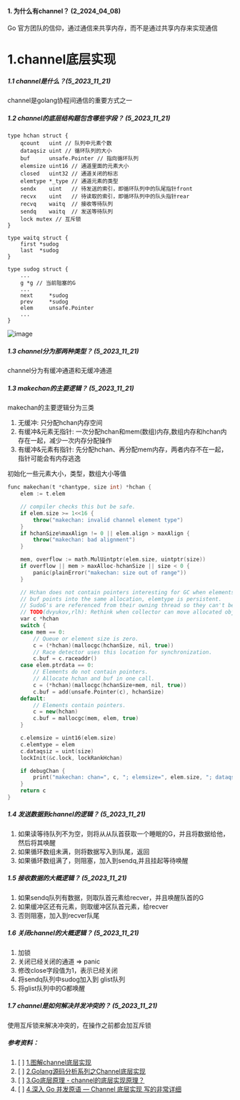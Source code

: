 #### 1. 为什么有channel？ (2_2024_04_08)
Go 官方团队的信仰，通过通信来共享内存，而不是通过共享内存来实现通信

# 1.channel底层实现
##### 1.1 channel是什么？(5_2023_11_21)
channel是golang协程间通信的重要方式之一

##### 1.2 channel的底层结构题包含哪些字段？ (5_2023_11_21)
```
type hchan struct {
	qcount   uint // 队列中元素个数
	dataqsiz uint // 循环队列的大小
	buf      unsafe.Pointer // 指向循环队列
	elemsize uint16 // 通道里面的元素大小
	closed   uint32 // 通道关闭的标志
	elemtype *_type // 通道元素的类型
	sendx    uint   // 待发送的索引，即循环队列中的队尾指针front
	recvx    uint   // 待读取的索引，即循环队列中的队头指针rear
	recvq    waitq  // 接收等待队列
	sendq    waitq  // 发送等待队列
	lock mutex // 互斥锁
}

type waitq struct {
	first *sudog
	last  *sudog
}

type sudog struct {
	...
	g *g // 当前阻塞的G
	...
	next     *sudog
	prev     *sudog
	elem     unsafe.Pointer
    ...
}
```

![image](https://github.com/Luozujian/architect/assets/27532970/b1ea84b6-872e-4814-bc7d-5fe30548c1b7)


##### 1.3 channel分为那两种类型？ (5_2023_11_21)
channel分为有缓冲通道和无缓冲通道


##### 1.3 makechan的主要逻辑？ (5_2023_11_21)
makechan的主要逻辑分为三类
1. 无缓冲: 只分配hchan内存空间
2. 有缓冲&元素无指针: 一次分配hchan和mem(数组)内存,数组内存和hchan内存在一起，减少一次内存分配操作
3. 有缓冲&元素有指针: 先分配hchan、再分配mem内存，两者内存不在一起，指针可能会有内存逃逸

初始化一些元素大小，类型，数组大小等值

```c++
func makechan(t *chantype, size int) *hchan {
	elem := t.elem

	// compiler checks this but be safe.
	if elem.size >= 1<<16 {
		throw("makechan: invalid channel element type")
	}
	if hchanSize%maxAlign != 0 || elem.align > maxAlign {
		throw("makechan: bad alignment")
	}

	mem, overflow := math.MulUintptr(elem.size, uintptr(size))
	if overflow || mem > maxAlloc-hchanSize || size < 0 {
		panic(plainError("makechan: size out of range"))
	}

	// Hchan does not contain pointers interesting for GC when elements stored in buf do not contain pointers.
	// buf points into the same allocation, elemtype is persistent.
	// SudoG's are referenced from their owning thread so they can't be collected.
	// TODO(dvyukov,rlh): Rethink when collector can move allocated objects.
	var c *hchan
	switch {
	case mem == 0:
		// Queue or element size is zero.
		c = (*hchan)(mallocgc(hchanSize, nil, true))
		// Race detector uses this location for synchronization.
		c.buf = c.raceaddr()
	case elem.ptrdata == 0:
		// Elements do not contain pointers.
		// Allocate hchan and buf in one call.
		c = (*hchan)(mallocgc(hchanSize+mem, nil, true))
		c.buf = add(unsafe.Pointer(c), hchanSize)
	default:
		// Elements contain pointers.
		c = new(hchan)
		c.buf = mallocgc(mem, elem, true)
	}

	c.elemsize = uint16(elem.size)
	c.elemtype = elem
	c.dataqsiz = uint(size)
	lockInit(&c.lock, lockRankHchan)

	if debugChan {
		print("makechan: chan=", c, "; elemsize=", elem.size, "; dataqsiz=", size, "\n")
	}
	return c
}
```

##### 1.4 发送数据到channel的逻辑？ (5_2023_11_21)
1. 如果读等待队列不为空，则将从从队首获取一个睡眠的G，并且将数据给他，然后将其唤醒
2. 如果循环数组未满，则将数据写入到队尾，返回
3. 如果循环数组满了，则阻塞，加入到sendq,并且挂起等待唤醒


##### 1.5 接收数据的大概逻辑？ (5_2023_11_21)
1. 如果sendq队列有数据，则取队首元素给recver，并且唤醒队首的G
2. 如果缓冲区还有元素，则取缓冲区队首元素，给recver
3. 否则阻塞，加入到recver队尾

##### 1.6 关闭channel的大概逻辑？  (5_2023_11_21)
1. 加锁
2. 关闭已经关闭的通道 => panic
3. 修改close字段值为1，表示已经关闭
4. 将sendq队列中sudog加入到 glist队列
5. 将glist队列中的G都唤醒

##### 1.7 channel是如何解决并发冲突的？  (5_2023_11_21)
使用互斥锁来解决冲突的，在操作之前都会加互斥锁









##### 参考资料：

1. [ ] [1.图解channel底层实现](https://i6448038.github.io/2019/04/11/go-channel/)
2. [ ] [2.Golang源码分析系列之Channel底层实现](https://juejin.cn/post/6898132039812431885)
3. [ ] [3.Go底层原理 - channel的底层实现原理？](https://juejin.cn/post/7129085275266875422)
4. [ ] [4.深入 Go 并发原语 — Channel 底层实现 写的非常详细](https://halfrost.com/go_channel/)
